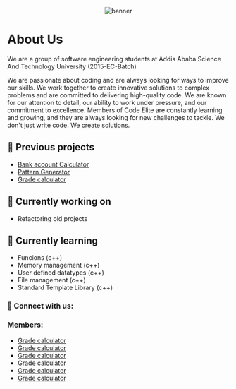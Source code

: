 <p align="center">
<img src="https://github.com/Kad-19/Periodic-table.com/assets/100912644/69de6a7f-b93f-4a79-b3fc-509a15227dfc" alt="banner">
</p>

<h1>
  About Us
</h1>

<p>
  We are a group of software engineering students at Addis Ababa Science And Technology University (2015-EC-Batch)
</p>

<P>
  We are passionate about coding and are always looking for ways to improve our skills. We work together to create innovative solutions to complex problems and are committed to delivering high-quality code. We are known for our attention to detail, our ability to work under pressure, and our commitment to excellence. Members of Code Elite are constantly learning and growing, and they are always looking for new challenges to tackle. We don't just write code. We create solutions.
</P>

## 💼 Previous projects

- <a href="https://github.com/SWEG-2015-EC-Batch/Code-Elite/blob/main/FoP-I/project-work/project_1-part_1.cpp" target="_blank" rel="noreferrer">Bank account Calculator</a>
- <a href="https://github.com/SWEG-2015-EC-Batch/Code-Elite/blob/main/FoP-I/project-work/project_1-part_2.cpp" target="_blank" rel="noreferrer">Pattern Generator</a>
- <a href="https://github.com/SWEG-2015-EC-Batch/Code-Elite/blob/main/FoP-I/project-work/project_2.cpp" target="_blank" rel="noreferrer">Grade calculator</a>

## 🔭 Currently working on

- Refactoring old projects

## 🌱 Currently learning

- Funcions (c++)
- Memory management (c++)
- User defined datatypes (c++)
- File management (c++)
- Standard Template Library (c++)

### 🤝 Connect with us:

### Members:
- <a href="https://github.com/SWEG-2015-EC-Batch/Code-Elite/blob/main/FoP-I/project-work/project_2.cpp" target="_blank" rel="noreferrer">Grade calculator</a>
- <a href="https://github.com/SWEG-2015-EC-Batch/Code-Elite/blob/main/FoP-I/project-work/project_2.cpp" target="_blank" rel="noreferrer">Grade calculator</a>
- <a href="https://github.com/SWEG-2015-EC-Batch/Code-Elite/blob/main/FoP-I/project-work/project_2.cpp" target="_blank" rel="noreferrer">Grade calculator</a>
- <a href="https://github.com/SWEG-2015-EC-Batch/Code-Elite/blob/main/FoP-I/project-work/project_2.cpp" target="_blank" rel="noreferrer">Grade calculator</a>
- <a href="https://github.com/SWEG-2015-EC-Batch/Code-Elite/blob/main/FoP-I/project-work/project_2.cpp" target="_blank" rel="noreferrer">Grade calculator</a>
- <a href="https://github.com/SWEG-2015-EC-Batch/Code-Elite/blob/main/FoP-I/project-work/project_2.cpp" target="_blank" rel="noreferrer">Grade calculator</a>

